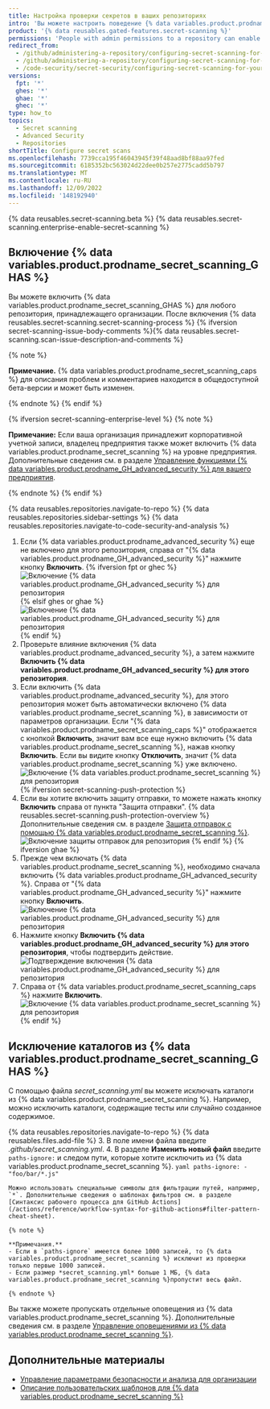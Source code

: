 ```yaml
---
title: Настройка проверки секретов в ваших репозиториях
intro: 'Вы можете настроить поведение {% data variables.product.prodname_dotcom %} при поиске в репозитории секретов, соответствующих расширенным шаблонам безопасности.'
product: '{% data reusables.gated-features.secret-scanning %}'
permissions: 'People with admin permissions to a repository can enable {% data variables.product.prodname_secret_scanning_GHAS %} for the repository.'
redirect_from:
  - /github/administering-a-repository/configuring-secret-scanning-for-private-repositories
  - /github/administering-a-repository/configuring-secret-scanning-for-your-repositories
  - /code-security/secret-security/configuring-secret-scanning-for-your-repositories
versions:
  fpt: '*'
  ghes: '*'
  ghae: '*'
  ghec: '*'
type: how_to
topics:
  - Secret scanning
  - Advanced Security
  - Repositories
shortTitle: Configure secret scans
ms.openlocfilehash: 7739cca195f46043945f39f48aad8bf88aa97fed
ms.sourcegitcommit: 6185352bc563024d22dee0b257e2775cadd5b797
ms.translationtype: MT
ms.contentlocale: ru-RU
ms.lasthandoff: 12/09/2022
ms.locfileid: '148192940'
---
```

{% data reusables.secret-scanning.beta %} {% data reusables.secret-scanning.enterprise-enable-secret-scanning %}

## Включение {% data variables.product.prodname_secret_scanning_GHAS %}

Вы можете включить {% data variables.product.prodname_secret_scanning_GHAS %} для любого репозитория, принадлежащего организации. После включения {% data reusables.secret-scanning.secret-scanning-process %} {% ifversion secret-scanning-issue-body-comments %}{% data reusables.secret-scanning.scan-issue-description-and-comments %}

{% note %}

**Примечание.** {% data variables.product.prodname_secret_scanning_caps %} для описания проблем и комментариев находится в общедоступной бета-версии и может быть изменен.

{% endnote %} {% endif %}

{% ifversion secret-scanning-enterprise-level %} {% note %}

**Примечание:** Если ваша организация принадлежит корпоративной учетной записи, владелец предприятия также может включить {% data variables.product.prodname_secret_scanning %} на уровне предприятия. Дополнительные сведения см. в разделе [Управление функциями {% data variables.product.prodname_GH_advanced_security %} для вашего предприятия](/admin/code-security/managing-github-advanced-security-for-your-enterprise/managing-github-advanced-security-features-for-your-enterprise).

{% endnote %} {% endif %}

{% data reusables.repositories.navigate-to-repo %} {% data reusables.repositories.sidebar-settings %} {% data reusables.repositories.navigate-to-code-security-and-analysis %}
1. Если {% data variables.product.prodname_advanced_security %} еще не включено для этого репозитория, справа от "{% data variables.product.prodname_GH_advanced_security %}" нажмите кнопку **Включить**.
   {% ifversion fpt or ghec %}![Включение {% data variables.product.prodname_GH_advanced_security %} для репозитория](/assets/images/help/repository/enable-ghas-dotcom.png) {% elsif ghes or ghae %}![Включение {% data variables.product.prodname_GH_advanced_security %} для репозитория](/assets/images/enterprise/3.1/help/repository/enable-ghas.png){% endif %}
2. Проверьте влияние включения {% data variables.product.prodname_advanced_security %}, а затем нажмите **Включить {% data variables.product.prodname_GH_advanced_security %} для этого репозитория**.
3. Если включить {% data variables.product.prodname_advanced_security %}, для этого репозитория может быть автоматически включено {% data variables.product.prodname_secret_scanning %}, в зависимости от параметров организации. Если "{% data variables.product.prodname_secret_scanning_caps %}" отображается с кнопкой **Включить**, значит вам все еще нужно включить {% data variables.product.prodname_secret_scanning %}, нажав кнопку **Включить**. Если вы видите кнопку **Отключить**, значит {% data variables.product.prodname_secret_scanning %} уже включено. 
   ![Включение {% data variables.product.prodname_secret_scanning %} для репозитория](/assets/images/help/repository/enable-secret-scanning-dotcom.png) {% ifversion secret-scanning-push-protection %}
1. Если вы хотите включить защиту отправки, то можете нажать кнопку **Включить** справа от пункта "Защита отправки". {% data reusables.secret-scanning.push-protection-overview %} Дополнительные сведения см. в разделе [Защита отправок с помощью {% data variables.product.prodname_secret_scanning %}](/code-security/secret-scanning/protecting-pushes-with-secret-scanning).
   ![Включение защиты отправок для репозитория](/assets/images/help/repository/secret-scanning-enable-push-protection.png) {% endif %} {% ifversion ghae %}
1. Прежде чем включать {% data variables.product.prodname_secret_scanning %}, необходимо сначала включить {% data variables.product.prodname_GH_advanced_security %}. Справа от "{% data variables.product.prodname_GH_advanced_security %}" нажмите кнопку **Включить**.
   ![Включение {% data variables.product.prodname_GH_advanced_security %} для репозитория](/assets/images/enterprise/github-ae/repository/enable-ghas-ghae.png)
2. Нажмите кнопку **Включить {% data variables.product.prodname_GH_advanced_security %} для этого репозитория**, чтобы подтвердить действие.
   ![Подтверждение включения {% data variables.product.prodname_GH_advanced_security %} для репозитория](/assets/images/enterprise/github-ae/repository/enable-ghas-confirmation-ghae.png)
3. Справа от {% data variables.product.prodname_secret_scanning_caps %} нажмите **Включить**.
   ![Включение {% data variables.product.prodname_secret_scanning %} для репозитория](/assets/images/enterprise/github-ae/repository/enable-secret-scanning-ghae.png) {% endif %}

## Исключение каталогов из {% data variables.product.prodname_secret_scanning_GHAS %}

С помощью файла *secret_scanning.yml* вы можете исключать каталоги из {% data variables.product.prodname_secret_scanning %}. Например, можно исключить каталоги, содержащие тесты или случайно созданное содержимое.

{% data reusables.repositories.navigate-to-repo %} {% data reusables.files.add-file %}
3. В поле имени файла введите *.github/secret_scanning.yml*.
4. В разделе **Изменить новый файл** введите `paths-ignore:` и следом пути, которые хотите исключить из {% data variables.product.prodname_secret_scanning %}.
    ``` yaml
    paths-ignore:
      - "foo/bar/*.js"
    ```
    
    Можно использовать специальные символы для фильтрации путей, например, `*`. Дополнительные сведения о шаблонах фильтров см. в разделе [Синтаксис рабочего процесса для GitHub Actions](/actions/reference/workflow-syntax-for-github-actions#filter-pattern-cheat-sheet).

    {% note %}
    
    **Примечания.**
    - Если в `paths-ignore` имеется более 1000 записей, то {% data variables.product.prodname_secret_scanning %} исключит из проверки только первые 1000 записей.
    - Если размер *secret_scanning.yml* больше 1 МБ, {% data variables.product.prodname_secret_scanning %}пропустит весь файл.
    
    {% endnote %}

Вы также можете пропускать отдельные оповещения из {% data variables.product.prodname_secret_scanning %}. Дополнительные сведения см. в разделе [Управление оповещениями из {% data variables.product.prodname_secret_scanning %}](/github/administering-a-repository/managing-alerts-from-secret-scanning#managing-secret-scanning-alerts).

## Дополнительные материалы

- [Управление параметрами безопасности и анализа для организации](/organizations/keeping-your-organization-secure/managing-security-and-analysis-settings-for-your-organization)
- [Описание пользовательских шаблонов для {% data variables.product.prodname_secret_scanning %}](/code-security/secret-security/defining-custom-patterns-for-secret-scanning)

